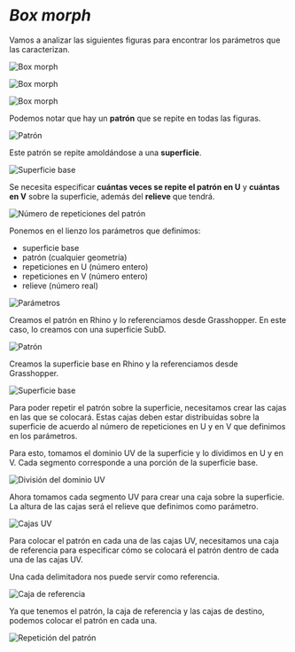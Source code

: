 # _Box morph_

Vamos a analizar las siguientes figuras para encontrar los parámetros
que las caracterizan.

![Box morph](./figuras/01-box-morph.png)

![Box morph](./figuras/02-box-morph.png)

![Box morph](./figuras/03-box-morph.png)

Podemos notar que hay un **patrón** que se repite en todas las figuras.

![Patrón](./figuras/04-box-morph.png)

Este patrón se repite amoldándose a una **superficie**.

![Superficie base](./figuras/05-box-morph.png)

Se necesita especificar **cuántas veces se repite el patrón en U**
y **cuántas en V** sobre la superficie, además del **relieve** que tendrá.

![Número de repeticiones del patrón](./figuras/06-box-morph.png)

Ponemos en el lienzo los parámetros que definimos:

- superficie base
- patrón (cualquier geometría)
- repeticiones en U (número entero)
- repeticiones en V (número entero)
- relieve (número real)

![Parámetros](./figuras/07-box-morph.png)

Creamos el patrón en Rhino y lo referenciamos desde Grasshopper.
En este caso, lo creamos con una superficie SubD.

![Patrón](./figuras/08-box-morph.png)

Creamos la superficie base en Rhino y la referenciamos desde Grasshopper.

![Superficie base](./figuras/09-box-morph.png)

Para poder repetir el patrón sobre la superficie,
necesitamos crear las cajas en las que se colocará.
Estas cajas deben estar distribuidas sobre la superficie de acuerdo
al número de repeticiones en U y en V que definimos en los parámetros.

Para esto, tomamos el dominio UV de la superficie y lo dividimos en U y en V.
Cada segmento corresponde a una porción de la superficie base.

![División del dominio UV](./figuras/10-box-morph.png)

Ahora tomamos cada segmento UV para crear una caja sobre la superficie.
La altura de las cajas será el relieve que definimos como parámetro.

![Cajas UV](./figuras/11-box-morph.png)

Para colocar el patrón en cada una de las cajas UV,
necesitamos una caja de referencia para especificar cómo se colocará el patrón
dentro de cada una de las cajas UV.

Una cada delimitadora nos puede servir como referencia.

![Caja de referencia](./figuras/12-box-morph.png)

Ya que tenemos el patrón, la caja de referencia y las cajas de destino,
podemos colocar el patrón en cada una.

![Repetición del patrón](./figuras/13-box-morph.png)
